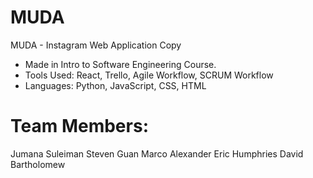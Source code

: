 # MUDA
MUDA - Instagram Web Application Copy

- Made in Intro to Software Engineering Course.
- Tools Used: React, Trello, Agile Workflow, SCRUM Workflow
- Languages:  Python, JavaScript, CSS, HTML

# Team Members:
Jumana Suleiman
Steven Guan
Marco Alexander
Eric Humphries
David Bartholomew 
